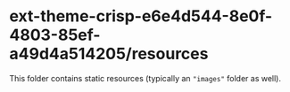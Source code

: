 # ext-theme-crisp-e6e4d544-8e0f-4803-85ef-a49d4a514205/resources

This folder contains static resources (typically an `"images"` folder as well).
